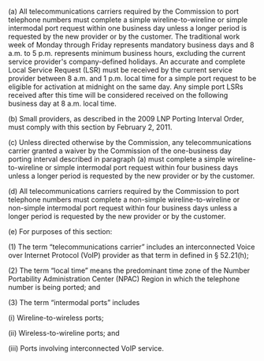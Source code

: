 (a) All telecommunications carriers required by the Commission to port telephone numbers must complete a simple wireline-to-wireline or simple intermodal port request within one business day unless a longer period is requested by the new provider or by the customer. The traditional work week of Monday through Friday represents mandatory business days and 8 a.m. to 5 p.m. represents minimum business hours, excluding the current service provider's company-defined holidays. An accurate and complete Local Service Request (LSR) must be received by the current service provider between 8 a.m. and 1 p.m. local time for a simple port request to be eligible for activation at midnight on the same day. Any simple port LSRs received after this time will be considered received on the following business day at 8 a.m. local time.

(b) Small providers, as described in the 2009 LNP Porting Interval Order, must comply with this section by February 2, 2011.

(c) Unless directed otherwise by the Commission, any telecommunications carrier granted a waiver by the Commission of the one-business day porting interval described in paragraph (a) must complete a simple wireline-to-wireline or simple intermodal port request within four business days unless a longer period is requested by the new provider or by the customer.

(d) All telecommunications carriers required by the Commission to port telephone numbers must complete a non-simple wireline-to-wireline or non-simple intermodal port request within four business days unless a longer period is requested by the new provider or by the customer.

(e) For purposes of this section:

(1) The term “telecommunications carrier” includes an interconnected Voice over Internet Protocol (VoIP) provider as that term in defined in § 52.21(h);

(2) The term “local time” means the predominant time zone of the Number Portability Administration Center (NPAC) Region in which the telephone number is being ported; and

(3) The term “intermodal ports” includes

(i) Wireline-to-wireless ports;

(ii) Wireless-to-wireline ports; and

(iii) Ports involving interconnected VoIP service.

